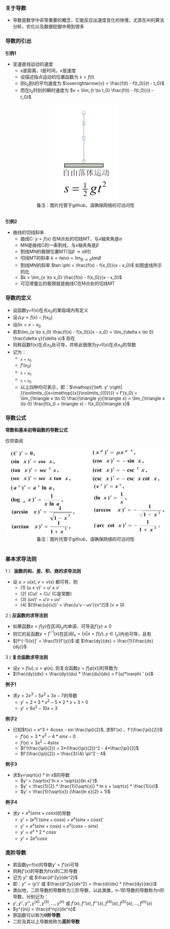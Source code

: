 ### 关于导数

- 导数是数学中非常重要的概念，它能反应出速度变化的快慢，尤其在AI的算法分析，优化以及数据挖掘中用到很多

### 导数的引出

**引例1**

- 变速直线运动的速度
    * s是距离，t是时间，v是速度
    * 设描述指点运动的位置函数为 $s = f(t)$ 
    * 则$t_0$到t的平均速度为 $\overrightarrow{v} = \frac{f(t) - f(t_0)}{t - t_0}$
    * 而在$t_0$时刻的瞬时速度为 $v = \lim_{t \to t_0} \frac{f(t) - f(t_0)}{t - t_0}$

<div align="center">
    <img width="200" src="../screenshot/5.25.jpg">
    <br />
    <div style="text-align:center">备注：图片托管于github，请确保网络的可访问性</div>
    <br />
</div>

**引例2**

- 曲线的切线斜率
    * 曲线C: $y = f(x)$ 在M点处的切线MT，与x轴夹角是$\alpha$
    * MN是曲线C的一条割线，与x轴夹角是$\beta$
    * 割线MN的极限位置MT(当$\beta \to \alpha$时)
    * 切线MT的斜率 $k = tan \alpha = \lim_{\beta \to \alpha} tan \beta$
    * 割线MN的斜率 $tan \phi = \frac{f(x) - f(x_0)}{x - x_0}$ 如图虚线所示的比
    * $k = \lim_{x \to x_0} \frac{f(x) - f(x_0)}{x - x_0}$ 
    * 可见增量比的极限就是曲线C在M点处的切线MT

### 导数的定义

- 设函数y=f(x)在点$x_0$的某临域内有定义
- 设$\triangle y = f(x) - f(x_0)$
- 设$\delta x = x - x_0$
- 若$\lim_{x \to x_0} \frac{f(x) - f(x_0)}{x - x_0} = \lim_{\delta x \to 0} \frac{\delta y}{\delta x}$ 存在
- 则称函数f(x)在点$x_0$处可导，并称此极限为y=f(x)在点$x_0$的导数
- 记为：
    * $\mathop{{\left. y'  \right| }}\nolimits_{{x=\mathop{{x}}\nolimits_{{0}}}}$
    * $f'(x_0)$
    * $\mathop{{\left. \frac{dy}{dx}  \right| }}\nolimits_{{x=\mathop{{x}}\nolimits_{{0}}}}$
    * $\mathop{{\left. \frac{df(x)}{dx}  \right| }}\nolimits_{{x=\mathop{{x}}\nolimits_{{0}}}}$
    * 以上四种均可表示，即：$\mathop{{\left. y'  \right| }}\nolimits_{{x=\mathop{{x}}\nolimits_{{0}}}} = f'(x_0) = \lim_{\triangle x \to 0} \frac{\triangle y}{\triangle x} = \lim_{\triangle x \to 0} \frac{f(x_0 + \triangle x) - f(x_0)}{\triangle x}$

### 导数公式

**常数和基本初等函数的导数公式**

仅供查阅

<div align="center">
    <img width="500" src="../screenshot/5.26.jpg">
    <br />
    <div style="text-align:center">备注：图片托管于github，请确保网络的可访问性</div>
    <br />
</div>

### 基本求导法则

1 ） **函数的和、差、积、商的求导法则**

- 设 $u = u(x), v = v(x)$ 都可导，则
    * (1) $(u \pm v)' = u' \pm v'$
    * (2) $(Cu)' = Cu'$ (C是常数)
    * (3) $(uv)' = u'v + uv'$
    * (4) $(\frac{u}{v})' = \frac{u'v - uv'}{v^2}$ ($v \neq 0$)

2 ) **反函数的求导法则**

- 如果函数$x=f(y)$在区间$I_y$内单调、可导且$f'(y) \neq 0$
- 则它的反函数$y=f^{-1}(x)$在区间$I_x = \{ x| x = f(y), y \in I_y \}$内也可导，且有
- $[f^{-1}(x)]' = \frac{1}{f'(y)}$ 或 $\frac{dy}{dx} = \frac{1}{\frac{dx}{dy}}$

3 ) **复合函数求导法则**

- 设$y=f(u), u=\varphi (x)$, 则复合函数$y = f[\varphi (x)]$的导数为
- $\frac{dy}{dx} = \frac{dy}{du} * \frac{du}{dx} = f'(u)*\varphi ' (x)$

**例子1**

- 求$y=2x^3 - 5x^2 + 3x - 7$的导数
    * $y' = 2*3*x^2 - 5*2*x + 3 + 0$
    * $y' = 6x^2 - 10x + 3$

**例子2**

- 已知$f(x) = x^3 + 4cosx - sin \frac{\pi}{2}$, 求$f'(x) 、f'(\frac{\pi}{2})$
    * $f'(x) = 3*x^2 - 4*sin x - 0$
    * $f'(x) = 3x^2 - 4sinx$
    * $f'(\frac{\pi}{2}) = 3*(\frac{\pi}{2})^2 - 4*\frac{\pi}{2}$
    * $f'(\frac{\pi}{2}) = \frac{3}{4} \pi^2 - 4$

**例子3**

- 求$y=\sqrt{x} * ln x$的导数
    * $y' = (\sqrt{x}'ln x + \sqrt{x}(ln x)')$
    * $y' = \frac{1}{2} * \frac{1}{\sqrt{x}} * ln x + \sqrt{x} * \frac{1}{x}$
    * $y' = \frac{1}{\sqrt{x}} (\frac{ln x}{2} + 1)$

**例子4**

- 求$y=e^x(sin x + cos x)$的导数
    * $y' = (e^x)'(sin x + cos x) + e^x(sinx + cosx)'$
    * $y' = e^x(sin x + cos x) + e^x(cosx - sinx)$
    * $y' = e^x * 2 * cos x$
    * $y' = 2 e^x cos x$

### 高阶导数

- 若函数y=f(x)的导数$y' = f'(x)$可导
- 则称$f'(x)$的导数为f(x)的二阶导数
- 记为 $y''$ 或 $\frac{d^2y}{dx^2}$
- 即：$y'' = (y')'$ 或 $\frac{d^2y}{dx^2} = \frac{d}{dx} * (\frac{dy}{dx})$
- 类似地，二阶导数的导数称为三阶导数，以此类推，n-1阶导数的导数称为n阶导数，分别记为：
- $y', y'', y''', y^{(4)}, y^{(5)}, ..., y^{(n)}$ 或 $f'(x), f''(x), f'''(x), f^{(4)}(x), f^{(5)}(x), ..., f^{(n)}(x)$
- $y^{(n)} = \frac{d^ny}{dx^n}$
- 原函数可以称为**0阶导数**
- 二阶及其以上导数统称为**高阶导数**